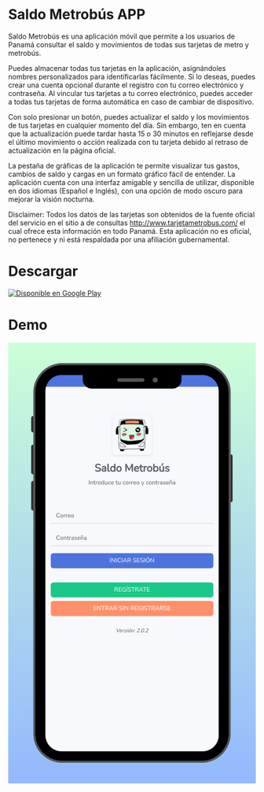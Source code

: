 # Saldo Metrobús APP

Saldo Metrobús es una aplicación móvil que permite a los usuarios de Panamá consultar el saldo y movimientos de todas sus tarjetas de metro y metrobús.

Puedes almacenar todas tus tarjetas en la aplicación, asignándoles nombres personalizados para identificarlas fácilmente. Si lo deseas, puedes crear una cuenta opcional durante el registro con tu correo electrónico y contraseña. Al vincular tus tarjetas a tu correo electrónico, puedes acceder a todas tus tarjetas de forma automática en caso de cambiar de dispositivo.

Con solo presionar un botón, puedes actualizar el saldo y los movimientos de tus tarjetas en cualquier momento del día. Sin embargo, ten en cuenta que la actualización puede tardar hasta 15 o 30 minutos en reflejarse desde el último movimiento o acción realizada con tu tarjeta debido al retraso de actualización en la página oficial.

La pestaña de gráficas de la aplicación te permite visualizar tus gastos, cambios de saldo y cargas en un formato gráfico fácil de entender. La aplicación cuenta con una interfaz amigable y sencilla de utilizar, disponible en dos idiomas (Español e Inglés), con una opción de modo oscuro para mejorar la visión nocturna.

Disclaimer: Todos los datos de las tarjetas son obtenidos de la fuente oficial del servicio en el sitio a de consultas http://www.tarjetametrobus.com/ el cual ofrece esta información en todo Panamá. Esta aplicación no es oficial, no pertenece y ni está respaldada por una afiliación gubernamental.

# Descargar
<a href="https://play.google.com/store/apps/details?id=com.yizack.saldometrobus&amp;pcampaignid=pcampaignidMKT-Other-global-all-co-prtnr-py-PartBadge-Mar2515-1">
  <img alt="Disponible en Google Play" src="https://play.google.com/intl/en_us/badges/static/images/badges/es-419_badge_web_generic.png" width="200px">
</a>

# Demo
![Login](assets/images/screenshots/es/start.png)

